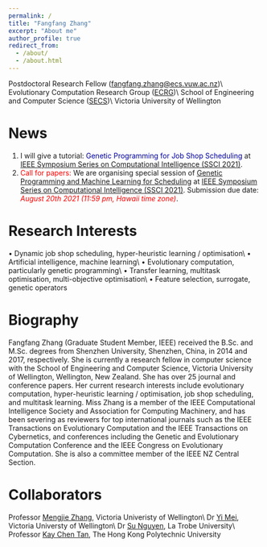 ```yaml
---
permalink: /
title: "Fangfang Zhang"
excerpt: "About me"
author_profile: true
redirect_from: 
  - /about/
  - /about.html
---
```


Postdoctoral Research Fellow (<span style="color: #0000a0">fangfang.zhang@ecs.vuw.ac.nz</span>)\\
Evolutionary Computation Research Group ([ECRG](https://ecs.wgtn.ac.nz/Groups/ECRG/WebHome))\\
School of Engineering and Computer Science ([SECS](https://www.wgtn.ac.nz/engineering/school-of-engineering-and-computer-science))\\
Victoria University of Wellington

News
======
1. I will give a tutorial: <span style="color: #0000a0">Genetic Programming for Job Shop Scheduling</span> at [IEEE Symposium Series on Computational Intelligence (SSCI 2021)](https://attend.ieee.org/ssci-2021/).
2. <span style="color: #FF0000">Call for papers:</span> We are organising special session of <span style="color: #0000a0"> [Genetic Programming and Machine Learning for Scheduling](https://attend.ieee.org/ssci-2021/special-session-genetic-programming-and-machine-learning-for-scheduling/)</span> at [IEEE Symposium Series on Computational Intelligence (SSCI 2021)](https://attend.ieee.org/ssci-2021/). Submission due date: <span style="color: #FF0000"><i>August 20th 2021 (11:59 pm, Hawaii time zone)</i></span>.

Research Interests
======
• Dynamic job shop scheduling, hyper-heuristic learning / optimisation\\
• Artificial intelligence, machine learning\\
• Evolutionary computation, particularly genetic programming\\
• Transfer learning, multitask optimisation, multi-objective optimisation\\
• Feature selection, surrogate, genetic operators


Biography
======
Fangfang Zhang (Graduate Student Member, IEEE) received the B.Sc. and M.Sc. degrees from Shenzhen University, Shenzhen, China, in 2014 and 2017, respectively. She is currently a research fellow in computer science with the School of Engineering and Computer Science, Victoria University of Wellington, Wellington, New Zealand. She has over 25 journal and conference papers. Her current research interests include evolutionary computation, hyper-heuristic learning / optimisation,
job shop scheduling, and multitask learning. Miss Zhang is a member of the IEEE Computational Intelligence Society and Association for Computing Machinery, and has been severing as reviewers for top international journals such as the IEEE Transactions on Evolutionary Computation and the IEEE Transactions on Cybernetics, and conferences including the Genetic and Evolutionary Computation Conference and the IEEE Congress on Evolutionary Computation. She is also a committee member of the IEEE NZ Central Section.


Collaborators
======
Professor [Mengjie Zhang](https://scholar.google.co.nz/citations?user=hLvGrrkAAAAJ&hl=en), Victoria Univeristy of Wellington\\
Dr [Yi Mei](https://scholar.google.co.nz/citations?user=vTC_7_wAAAAJ&hl=en), Victoria Universty of Wellington\\
Dr [Su Nguyen](https://scholar.google.co.nz/citations?user=PQYVtl4AAAAJ&hl=en), La Trobe University\\
Professor [Kay Chen Tan](https://scholar.google.com/citations?user=LFngSp0AAAAJ&hl=en), The Hong Kong Polytechnic University




